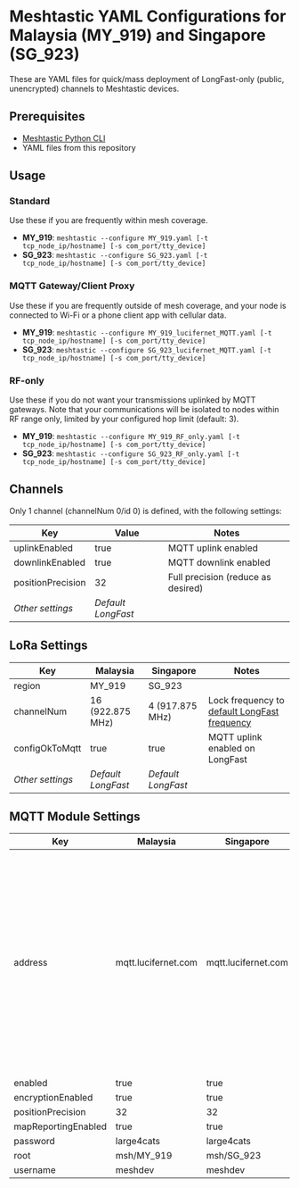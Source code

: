 # Meshtastic YAML Configurations for Malaysia (MY_919) and Singapore (SG_923)

These are YAML files for quick/mass deployment of LongFast-only (public, unencrypted) channels to Meshtastic devices.

## Prerequisites

* [Meshtastic Python CLI](https://meshtastic.org/docs/software/python/cli/installation/)
* YAML files from this repository

## Usage

### Standard

Use these if you are frequently within mesh coverage.

* **MY_919**: `meshtastic --configure MY_919.yaml [-t tcp_node_ip/hostname] [-s com_port/tty_device]`
* **SG_923**: `meshtastic --configure SG_923.yaml [-t tcp_node_ip/hostname] [-s com_port/tty_device]`

### MQTT Gateway/Client Proxy

Use these if you are frequently outside of mesh coverage, and your node is connected to Wi-Fi or a phone client app with cellular data.

* **MY_919**: `meshtastic --configure MY_919_lucifernet_MQTT.yaml [-t tcp_node_ip/hostname] [-s com_port/tty_device]`
* **SG_923**: `meshtastic --configure SG_923_lucifernet_MQTT.yaml [-t tcp_node_ip/hostname] [-s com_port/tty_device]`

### RF-only

Use these if you do not want your transmissions uplinked by MQTT gateways. Note that your communications will be isolated to nodes within RF range only, limited by your configured hop limit (default: 3).

* **MY_919**: `meshtastic --configure MY_919_RF_only.yaml [-t tcp_node_ip/hostname] [-s com_port/tty_device]`
* **SG_923**: `meshtastic --configure SG_923_RF_only.yaml [-t tcp_node_ip/hostname] [-s com_port/tty_device]`

## Channels

Only 1 channel (channelNum 0/id 0) is defined, with the following settings:

| Key | Value | Notes |
| - | - | - |
| uplinkEnabled | true | MQTT uplink enabled |
| downlinkEnabled | true | MQTT downlink enabled |
| positionPrecision | 32 | Full precision (reduce as desired) |
| _Other settings_ | _Default LongFast_ | |

## LoRa Settings

| Key | Malaysia | Singapore | Notes |
| - | - | - | - |
| region | MY_919 | SG_923 | |
| channelNum | 16 (922.875 MHz) | 4 (917.875 MHz) | Lock frequency to [default LongFast frequency](https://meshtastic.org/docs/configuration/tips/#default-primary-frequency-slots-by-region) |
| configOkToMqtt | true | true | MQTT uplink enabled on LongFast |
| _Other settings_ | _Default LongFast_ | _Default LongFast_ | |

## MQTT Module Settings

| Key | Malaysia | Singapore | Notes |
| - | - | - | - |
| address | mqtt.lucifernet.com | mqtt.lucifernet.com | Default Meshtastic MQTT server discards high precision (>16 bit) position packets and makes MQTT downlinked packets zero-hop; this server does not (maintaned by 9W2LWK) |
| enabled | true | true | |
| encryptionEnabled | true | true | |
| positionPrecision | 32 | 32 | |
| mapReportingEnabled | true | true | |
| password | large4cats | large4cats | |
| root | msh/MY_919 | msh/SG_923 | |
| username | meshdev | meshdev | |
